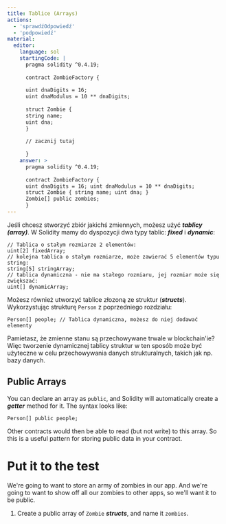 ```yaml
---
title: Tablice (Arrays)
actions:
  - 'sprawdźOdpowiedź'
  - 'podpowiedź'
material:
  editor:
    language: sol
    startingCode: |
      pragma solidity ^0.4.19;
      
      contract ZombieFactory {
      
      uint dnaDigits = 16;
      uint dnaModulus = 10 ** dnaDigits;
      
      struct Zombie {
      string name;
      uint dna;
      }
      
      // zacznij tutaj
      
      }
    answer: >
      pragma solidity ^0.4.19;
      
      contract ZombieFactory {
      uint dnaDigits = 16; uint dnaModulus = 10 ** dnaDigits;
      struct Zombie { string name; uint dna; }
      Zombie[] public zombies;
      }
---
```

Jeśli chcesz stworzyć zbiór jakichś zmiennych, możesz użyć ***tablicy (array)***. W Solidity mamy do dyspozycji dwa typy tablic: ***fixed*** i ***dynamic***:

    // Tablica o stałym rozmiarze 2 elementów:
    uint[2] fixedArray;
    // kolejna tablica o stałym rozmiarze, może zawierać 5 elementów typu string:
    string[5] stringArray;
    // tablica dynamiczna - nie ma stałego rozmiaru, jej rozmiar może się zwiększać:
    uint[] dynamicArray;
    

Możesz również utworzyć tablice złozoną ze struktur (***structs***). Wykorzystując strukturę `Person` z poprzedniego rozdziału:

    Person[] people; // Tablica dynamiczna, możesz do niej dodawać elementy
    

Pamietasz, że zmienne stanu są przechowywane trwale w blockchain'ie? Więc tworzenie dynamicznej tablicy struktur w ten sposób może być użyteczne w celu przechowywania danych strukturalnych, takich jak np. bazy danych.

## Public Arrays

You can declare an array as `public`, and Solidity will automatically create a ***getter*** method for it. The syntax looks like:

    Person[] public people;
    

Other contracts would then be able to read (but not write) to this array. So this is a useful pattern for storing public data in your contract.

# Put it to the test

We're going to want to store an army of zombies in our app. And we're going to want to show off all our zombies to other apps, so we'll want it to be public.

1. Create a public array of `Zombie` ***structs***, and name it `zombies`.
